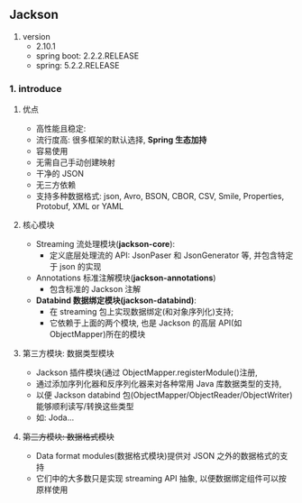 ## Jackson

1. version
   - 2.10.1
   - spring boot: 2.2.2.RELEASE
   - spring: 5.2.2.RELEASE

### 1. introduce

1. 优点

   - 高性能且稳定:
   - 流行度高: 很多框架的默认选择, **Spring 生态加持**
   - 容易使用
   - 无需自己手动创建映射
   - 干净的 JSON
   - 无三方依赖
   - 支持多种数据格式: json, Avro, BSON, CBOR, CSV, Smile, Properties, Protobuf, XML or YAML

2. 核心模块

   - Streaming 流处理模块(**jackson-core**):
     - 定义底层处理流的 API: JsonPaser 和 JsonGenerator 等, 并包含特定于 json 的实现
   - Annotations 标准注解模块(**jackson-annotations**)
     - 包含标准的 Jackson 注解
   - **Databind 数据绑定模块(jackson-databind)**:
     - 在 streaming 包上实现数据绑定(和对象序列化)支持;
     - 它依赖于上面的两个模块, 也是 Jackson 的高层 API(如 ObjectMapper)所在的模块

3. 第三方模块: 数据类型模块

   - Jackson 插件模块(通过 ObjectMapper.registerModule()注册,
   - 通过添加序列化器和反序列化器来对各种常用 Java 库数据类型的支持,
   - 以便 Jackson databind 包(ObjectMapper/ObjectReader/ObjectWriter)能够顺利读写/转换这些类型
   - 如: Joda...

4. ~~第三方模块: 数据格式模块~~
   - Data format modules(数据格式模块)提供对 JSON 之外的数据格式的支持
   - 它们中的大多数只是实现 streaming API 抽象, 以便数据绑定组件可以按原样使用
